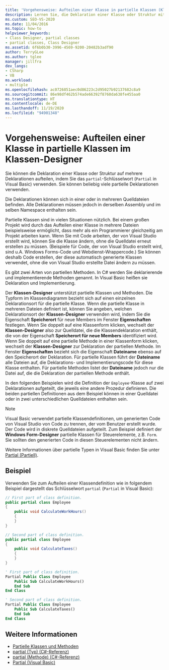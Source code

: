 ```yaml
---
title: 'Vorgehensweise: Aufteilen einer Klasse in partielle Klassen (Klassen-Designer)'
description: Lernen Sie, die Deklaration einer Klasse oder Struktur mit dem Schlüsselwort „partial“ auf mehrere Deklarationen aufzuteilen.
ms.custom: SEO-VS-2020
ms.date: 11/04/2016
ms.topic: how-to
helpviewer_keywords:
- Class Designer, partial classes
- partial classes, Class Designer
ms.assetid: 6f6b0b30-3996-4569-9200-20482b3adf90
author: TerryGLee
ms.author: tglee
manager: jillfra
dev_langs:
- CSharp
- VB
ms.workload:
- multiple
ms.openlocfilehash: ac0726851aec0d86223c2d95027b92137682c8a9
ms.sourcegitcommit: 86e98df462b574ade66392f8760da638fe455aa0
ms.translationtype: HT
ms.contentlocale: de-DE
ms.lasthandoff: 11/19/2020
ms.locfileid: "94901348"
---
```

# <a name="how-to-split-a-class-into-partial-classes-in-class-designer"></a>Vorgehensweise: Aufteilen einer Klasse in partielle Klassen im Klassen-Designer

Sie können die Deklaration einer Klasse oder Struktur auf mehrere Deklarationen aufteilen, indem Sie das `partial`-Schlüsselwort (`Partial` in Visual Basic) verwenden. Sie können beliebig viele partielle Deklarationen verwenden.

Die Deklarationen können sich in einer oder in mehreren Quelldateien befinden. Alle Deklarationen müssen jedoch in derselben Assembly und im selben Namespace enthalten sein.

Partielle Klassen sind in vielen Situationen nützlich. Bei einem großen Projekt wird durch das Aufteilen einer Klasse in mehrere Dateien beispielsweise ermöglicht, dass mehr als ein Programmierer gleichzeitig am Projekt arbeiten kann. Wenn Sie mit Code arbeiten, der von Visual Studio erstellt wird, können Sie die Klasse ändern, ohne die Quelldatei erneut erstellen zu müssen. (Beispiele für Code, der von Visual Studio erstellt wird, sind u.A. Windows Forms-Code und Webdienst-Wrappercode.) Sie können deshalb Code erstellen, der diese automatisch generierte Klassen verwendet, ohne die von Visual Studio erstellte Datei ändern zu müssen.

Es gibt zwei Arten von partiellen Methoden. In C# werden Sie deklarierende und implementierende Methoden genannt. In Visual Basic heißen sie Deklaration und Implementierung.

Der **Klassen-Designer** unterstützt partielle Klassen und Methoden. Die Typform im Klassendiagramm bezieht sich auf einen einzelnen Deklarationsort für die partielle Klasse. Wenn die partielle Klasse in mehreren Dateien definiert ist, können Sie angeben, welchen Deklarationsort der **Klassen-Designer** verwenden wird, indem Sie die Eigenschaft **Speicherort** für neue Members im Fenster **Eigenschaften** festlegen. Wenn Sie doppelt auf eine Klassenform klicken, wechselt der **Klassen-Designer** also zur Quelldatei, die die Klassendeklaration enthält, die von der Eigenschaft **Speicherort für neue Members** identifiziert wird. Wenn Sie doppelt auf eine partielle Methode in einer Klassenform klicken, wechselt der **Klassen-Designer** zur Deklaration der partiellen Methode. Im Fenster **Eigenschaften** bezieht sich die Eigenschaft **Dateiname** ebenso auf den Speicherort der Deklaration. Für partielle Klassen führt der **Dateiname** alle Dateien auf, die Deklarations- und Implementierungscode für diese Klasse enthalten. Für partielle Methoden listet der **Dateiname** jedoch nur die Datei auf, die die Deklaration der partiellen Methode enthält.

In den folgenden Beispielen wird die Definition der `Employee`-Klasse auf zwei Deklarationen aufgeteilt, die jeweils eine andere Prozedur definieren. Die beiden partiellen Definitionen aus dem Beispiel können in einer Quelldatei oder in zwei unterschiedlichen Quelldateien enthalten sein.

> [!NOTE]
> Visual Basic verwendet partielle Klassendefinitionen, um generierten Code von Visual Studio von Code zu trennen, der vom Benutzer erstellt wurde. Der Code wird in diskrete Quelldateien aufgeteilt. Zum Beispiel definiert der **Windows Form-Designer** partielle Klassen für Steuerelemente, z.B. `Form`. Sie sollten den generierten Code in diesen Steuerelementen nicht ändern.

Weitere Informationen über partielle Typen in Visual Basic finden Sie unter [Partial (Partiell)](/dotnet/visual-basic/language-reference/modifiers/partial).

## <a name="example"></a>Beispiel

Verwenden Sie zum Aufteilen einer Klassendefinition wie in folgendem Beispiel dargestellt das Schlüsselwort `partial` (`Partial` in Visual Basic):

```csharp
// First part of class definition.
public partial class Employee
{
    public void CalculateWorkHours()
    {
    }
}

// Second part of class definition.
public partial class Employee
{
    public void CalculateTaxes()
    {
    }
}
```

```vb
' First part of class definition.
Partial Public Class Employee
    Public Sub CalculateWorkHours()
    End Sub
End Class

' Second part of class definition.
Partial Public Class Employee
    Public Sub CalculateTaxes()
    End Sub
End Class
```

## <a name="see-also"></a>Weitere Informationen

- [Partielle Klassen und Methoden](/dotnet/csharp/programming-guide/classes-and-structs/partial-classes-and-methods)
- [partial (Typ) (C#-Referenz)](/dotnet/csharp/language-reference/keywords/partial-type)
- [partial (Methode) (C#-Referenz)](/dotnet/csharp/language-reference/keywords/partial-method)
- [Partial (Visual Basic)](/dotnet/visual-basic/language-reference/modifiers/partial)
